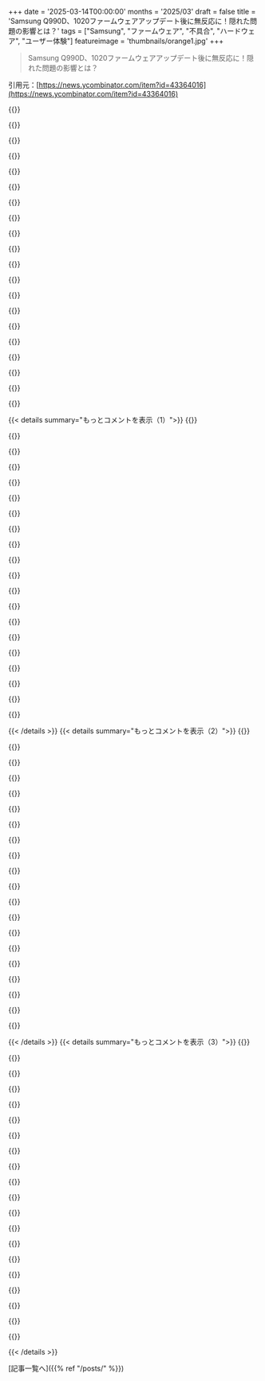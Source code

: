 +++
date = '2025-03-14T00:00:00'
months = '2025/03'
draft = false
title = 'Samsung Q990D、1020ファームウェアアップデート後に無反応に！隠れた問題の影響とは？'
tags = ["Samsung", "ファームウェア", "不具合", "ハードウェア", "ユーザー体験"]
featureimage = 'thumbnails/orange1.jpg'
+++

> Samsung Q990D、1020ファームウェアアップデート後に無反応に！隠れた問題の影響とは？

引用元：[https://news.ycombinator.com/item?id=43364016](https://news.ycombinator.com/item?id=43364016)

{{<matomeQuote body="Redditで誰かがUSB経由でデバイスを更新したら問題なかったって言ってたんだけど、本当なら前のファームウェアがデバイスを静かにブリックした可能性もあるよね。Samsungが現実世界の信号干渉を考慮せずに実験してるとかありえない。Sony WH-1000XM4のアプリも最新ファームウェア更新を何度も促してくるけど、結局BluetoothやWi-Fi機器のない場所でしかできないって、そんな場所どこにあるんだろう。更新のたびに”キャンセル”を慎重に押してるよ。" userName="0xFEE1DEAD" createdAt="2025-03-14T20:01:23" color="">}}

{{<matomeQuote body="冗談抜きに、最も多くのおちつける場所は空港かも。小さな空港でも、緊急ビコーをテストする avionics ショップがあって、そこで信号が外に出ないようにするためのファラデー室や小さな箱があるんだ。自分もそんな会社で働いてたことあるけど、航空業界で働くのはおすすめしないね。" userName="xethos" createdAt="2025-03-15T01:10:34" color="">}}

{{<matomeQuote body="そういう場所はあるけど、一般の消費者がデバイスの更新のために特別な部屋を予約するとは思えないな。" userName="Wololooo" createdAt="2025-03-15T10:37:05" color="">}}

{{<matomeQuote body="航空業界での仕事はなんであまりおすすめしないの？" userName="angus-g" createdAt="2025-03-15T03:54:27" color="">}}

{{<matomeQuote body="給料が安くて、高ストレスで、高責任。メンタルヘルスに問題があっても報告できないから、ライセンスが取られちゃう。航空業界は高くついて、質が悪いのが実情。FAAは自分たちの保身を優先するから信頼できない。" userName="chneu" createdAt="2025-03-15T08:01:55" color="#ff5733">}}

{{<matomeQuote body="最初の段落には同意だけど、二つ目はカナダ人としては何とも言えない。思い出したけど、経済の boom-bust サイクルやそれに伴うレイオフのことを忘れてたね。ストレスと責任の話も共感するし、給料の低さも拍車をかける。航空から抜け出せて本当に良かった。" userName="xethos" createdAt="2025-03-15T09:23:19" color="">}}

{{<matomeQuote body="自分もXM4を持ってて、最初にアプリを入れた時に音声通知をオフにしようと思って、その後すぐにアンインストールした。普通に使えるヘッドフォンのファームウェアを更新する理由がわからない。" userName="bhaney" createdAt="2025-03-14T20:12:02" color="">}}

{{<matomeQuote body="・Bluetoothのセキュリティ問題を解決（2024年10月17日）<br>・システムソフトウェアのセキュリティ機能を強化<br>・Bluetooth接続の安定性を改善<br>・ハンズフリー通話の品質を改善<br>・Windows PCでヘッドフォンがペアリングできない問題を修正<br>・同時に2つのBluetoothデバイスが接続されると、再接続を繰り返す問題を修正<br>・ヘッドフォンの一般的なパフォーマンスを改善。" userName="kalleboo" createdAt="2025-03-15T02:10:03" color="#ff33a1">}}

{{<matomeQuote body="セキュリティやパフォーマンスの改善なんて言葉には注意が必要だよね。特に言い回しが曖昧で、実質的に正常に動いていた機能が削られたりすることもあるから。Dellのラップトップでそんな症状があって、アップデートまでできてた機能が使えなくなったけど、ダウングレードはできた。" userName="worewood" createdAt="2025-03-15T03:45:24" color="">}}

{{<matomeQuote body="＞毎回メーカーが曖昧な説明で”セキュリティ”や”パフォーマンス”の修正を言うと要注意。<br>自分もWF-1000XM3を使ってたけど、アップデートしたらANCが明らかに劣化して、ほとんど周りの声や音が聞こえるようになっちゃった。XM4には移行したいと思ってたけど、もうSonyはイヤだ。つい最近、$28の安いQCY HT07を手に入れたら、ANCがXM3よりも良くて驚いたくらい。" userName="vctrnk" createdAt="2025-03-15T05:47:42" color="#785bff">}}

{{<matomeQuote body="実際のところ、ANCの改善が多いんだ。ヘッドフォンのファームウェアの変更履歴によくある項目だし、Bluetoothのアップグレードもある。一部のヘッドフォンは発売から1年後にソフトウェア更新でマルチポイント対応になったこともあるよ。" userName="mintplant" createdAt="2025-03-14T23:51:02" color="#ff5c5c">}}

{{<matomeQuote body="場合によってはANCが悪化することも。Bose 700ヘッドフォンでは、アップデート後に多くのユーザーがANCが悪化したと報告していて、意図的に劣化させて新モデルを売るためだって噂もあった。でも私は違和感なかったし、Boseは不正を否定して調査してたみたい。" userName="the_pwner224" createdAt="2025-03-15T00:21:45" color="">}}

{{<matomeQuote body="もしファームウェアアップデートで「没入型広告」が音に追加されたら最悪だな。" userName="SequoiaHope" createdAt="2025-03-14T20:42:50" color="">}}

{{<matomeQuote body="“広告から休憩したい？”" userName="LoganDark" createdAt="2025-03-15T00:51:34" color="">}}

{{<matomeQuote body="バージョン1.0は、1.28で修正された電源管理バグの前のものだ。1.33で大幅な接続改善、1.57で基本的な互換性修正、2.00.00で多くの問題が追加されたりバイナリ署名が強化されたって感じ。ところで、Sonyのウェアラブル製品は独自のNN推論ライブラリを使ってるよ。" userName="numpad0" createdAt="2025-03-15T03:56:09" color="">}}

{{<matomeQuote body="ファームウェアの更新はバッテリーの問題を解決したり、逆に引き起こしたりする。WF-1000XM4はバッテリーモデルを変えたから、更新で新しいモデルに合わせてる。でも、その更新が異なるタイプのバッテリーにうまく対応できず、間違った電圧設定で多くのデバイスがダメになったって問題があった。" userName="mmis1000" createdAt="2025-03-15T10:30:57" color="#785bff">}}

{{<matomeQuote body="Bluetooth経由でスマホとヘッドフォンの間の音声圧縮コーデックはどう交渉されてるんだろう？確か、Sonyは標準的に必要なコーデック以外の高音質コーデックもサポートしてたはず。交渉にはアプリが必要？それともOSがやってるのかな？" userName="gmueckl" createdAt="2025-03-14T21:31:45" color="">}}

{{<matomeQuote body="アプリはBluetooth音声交渉には直接関与してないはずだけど、ヘッドフォンでサポートするコーデックの設定を変更するのには使える。デフォルト設定は悪くないし、アプリをアンインストールしても変更は残るよ。" userName="bhaney" createdAt="2025-03-14T21:41:11" color="">}}

{{<matomeQuote body="アプリはEQを変えたりするような他の機能も有効にするね。" userName="mh-" createdAt="2025-03-14T21:08:01" color="">}}

{{<matomeQuote body="自分のヘッドフォンにそんな機能いらないと思うんだ。最初にニュートラルなEQに設定したあとは、音楽アプリとかミキサーでEQを変更してるし。昔と同じやり方だよね。" userName="bhaney" createdAt="2025-03-14T21:13:32" color="">}}

{{< details summary="もっとコメントを表示（1）">}}
{{<matomeQuote body="俺のヘッドフォンはファームウェアとか更新するのがない。8000年前の銅のワイヤーで1830年の3.5mmジャックに繋いでるんだよ。音質調整したい時は、デコーディングした後に上流でやってる。" userName="dsr_" createdAt="2025-03-14T21:29:54" color="#785bff">}}

{{<matomeQuote body="EQ設定は聴くデバイスによるべきだよね。ヘッドフォンかスマホのスピーカーに応じて自然な音響特性に合わせるべきだと思う。主要な音楽アプリが自動でEQを切り替えることはまずないんじゃないかな。" userName="abdullahkhalids" createdAt="2025-03-14T23:11:00" color="#38d3d3">}}

{{<matomeQuote body="EQはスピーカーの反応を基準に合わせるために使うから、デバイス自体で設定するのが合理的だと思うんだ。Bluetoothスピーカーも初めは良くなかったし。" userName="harrall" createdAt="2025-03-15T04:27:05" color="">}}

{{<matomeQuote body="彼女が睡眠モニタリングデバイスをつけてた時も、電話は機内モードにするとか説明書に書いてあったわ。それ、実際はデータを正しく集めるためっていうより、もう寝かせるためなんじゃないかな。" userName="mmmlinux" createdAt="2025-03-14T20:11:52" color="">}}

{{<matomeQuote body="メーカーとしては責任を回避する目的が大きいと思う。言わなければ何も失わないし、サポートコストが1%でも減るならそうするよね。" userName="TylerE" createdAt="2025-03-14T21:28:41" color="">}}

{{<matomeQuote body="要は、電話とかデバイスを機内モードにする方法を教えてもらわないとね。" userName="jrockway" createdAt="2025-03-14T23:31:38" color="">}}

{{<matomeQuote body="先日携帯会社に電話したら、機内モードにしてみてって言われたんだ。普通はそのせいで電話切れるじゃん？でも、相手は大丈夫だって言ってたのに、実際は切れちゃった。" userName="LoganDark" createdAt="2025-03-15T00:52:30" color="">}}

{{<matomeQuote body="あれはわざと切れるの知ってたんでしょ。正しくは『今、機内モードにしたけど、次は何するの？』って聞くべきだったよね。" userName="14" createdAt="2025-03-15T01:11:16" color="">}}

{{<matomeQuote body="普段はそうやって騙されなくもないけど、今回はちょっと間抜けだったかも。実際、それがもし万が一、俺を電話から外すための策略だったってことなら、それ、面白いよね。" userName="LoganDark" createdAt="2025-03-15T02:00:08" color="">}}

{{<matomeQuote body="友達と話したけど、コールセンターの人達ってサポートを逃れるために手を抜くことがあるらしい。例えば、売上とサポートが一緒のラインだと、サポートの愚痴ばかり聞かされると電話のケーブルを抜いて新しいコールに切り替えたくなるのも理解できるね。" userName="jrockway" createdAt="2025-03-15T18:54:49" color="">}}

{{<matomeQuote body="Bluetoothはデータ転送には最悪で、干渉があるとビットレートが激減する。古い建物に住んでるけど、2.4GHz帯の干渉が多すぎて、Bluetoothでのデバイス更新なんて無理。" userName="forgotTheLast" createdAt="2025-03-15T00:50:27" color="#ff33a1">}}

{{<matomeQuote body="新しいモデルはアップデートがかなりマシになってる。古いモデルに比べてかなり時間がかかるけど、アップデート中も使えるから、その点では良いかも。" userName="mmis1000" createdAt="2025-03-15T10:35:18" color="">}}

{{<matomeQuote body="電話とイヤフォンを（稼働中でない）電子レンジに入れてみれば？2.4GHzはうまく通るし、ファラデーケージは方向を気にしないからね。内側の壁をラインで張れば反響を抑えられるかも。" userName="colonial" createdAt="2025-03-15T02:32:32" color="">}}

{{<matomeQuote body="そんな場所、どこにあるの？干渉のない2.4GHz帯の場所に行くのなんて、電子レンジの中くらいしか思いつかない。" userName="userbinator" createdAt="2025-03-14T22:56:18" color="">}}

{{<matomeQuote body="実際にはあんまりうまくいかないみたい。信号の反響で壊滅してるんじゃないかな。大きな金属の箱（キャラバン）でも同じ問題が起こる。" userName="londons_explore" createdAt="2025-03-14T23:06:34" color="">}}

{{<matomeQuote body="＞”数十億ドルの企業が適切な rollout 戦略を持ってないのは驚きだ”<br>実際、多くの数十億ドル企業で働いてきたけど、こういうのはよくあること。チームがばらばらで、皆好き勝手にやってるから。" userName="0xbadcafebee" createdAt="2025-03-14T22:33:09" color="">}}

{{<matomeQuote body="ファラデーケージがあれば解決するかもね。" userName="luis8" createdAt="2025-03-14T22:06:56" color="">}}

{{<matomeQuote body="もし被害が本当に深刻なら、Samsungは弁護士と話して、訴訟に備えて公にNoコメントを指示されてる可能性が高い。" userName="AdmiralAsshat" createdAt="2025-03-14T16:22:09" color="#785bff">}}

{{<matomeQuote body="このコメントまでSamsung Q990DってQuadレベルのSSDだと思ってたわ。" userName="jodrellblank" createdAt="2025-03-14T23:59:24" color="">}}

{{<matomeQuote body="クラスアクション訴訟に備えた方がいいよね。100%保証するけど、これを使ってる人は強制的な仲裁に巻き込まれてるよ。" userName="SR2Z" createdAt="2025-03-14T20:33:38" color="#ff5733">}}


{{< /details >}}
{{< details summary="もっとコメントを表示（2）">}}
{{<matomeQuote body="確かに、クラスアクションの方が企業にとっては数千件の仲裁より安く済むよ。" userName="notimetorelax" createdAt="2025-03-15T00:20:31" color="">}}

{{<matomeQuote body="それが真実！面白いことに、強制的な個別仲裁は企業にとって逆効果になることもあるからね。" userName="SR2Z" createdAt="2025-03-18T07:17:59" color="">}}

{{<matomeQuote body="強制的な仲裁を禁止する必要があるよ。" userName="blackeyeblitzar" createdAt="2025-03-15T00:10:15" color="">}}

{{<matomeQuote body="ラジオサイレンスが顧客に与える損害を増やして、責任が増加するんじゃないの？" userName="tmpz22" createdAt="2025-03-14T16:31:37" color="">}}

{{<matomeQuote body="Crowdstrikeが半分のコンピュータを1日中クラッシュさせたの覚えてる？まあ、覚えてるのはごく少数だけど、Crowdstrikeは今も使われてるし、株価も全体的に良好だね。" userName="commandlinefan" createdAt="2025-03-14T17:43:22" color="">}}

{{<matomeQuote body="今でも世界で最高のアンチマルウェアの一つだよ。" userName="hhh" createdAt="2025-03-14T19:32:31" color="">}}

{{<matomeQuote body="“薄い称賛で罪を罰する”って言葉を思い出させてくれてありがとう。" userName="dwattttt" createdAt="2025-03-14T20:05:57" color="">}}

{{<matomeQuote body="それって“最も楽しい癌”とか“最も静かなカモメ”みたいな表現だね。" userName="xp84" createdAt="2025-03-14T21:55:26" color="">}}

{{<matomeQuote body="そうだね、ちゃんと設定されたコンピュータなら何も勝るものはないかも。" userName="dmurray" createdAt="2025-03-14T19:40:15" color="">}}

{{<matomeQuote body="つまり、みんな気にしてないってことだよね。ことがうまくいかなくても平気という文化にシフトしてるのかな？" userName="anal_reactor" createdAt="2025-03-14T22:16:02" color="">}}

{{<matomeQuote body="監視機能とかあるんじゃない？企業はそのせいで我慢してるのかも。" userName="hn_acc1" createdAt="2025-03-14T21:44:49" color="">}}

{{<matomeQuote body="それは論理的な考え方だけど、企業は顧客のことなんて気にしてない。結局は利益だけが大事なんだよ。" userName="observationist" createdAt="2025-03-14T19:36:54" color="#45d325">}}

{{<matomeQuote body="それは違うと思う。みんな自分だけは気にするけど、消費者のことは考えない。だから判断が上に上がって、結局は上司が自分の保身を優先するんだ。" userName="TrainedMonkey" createdAt="2025-03-14T20:24:02" color="">}}

{{<matomeQuote body="要するに顧客のことはどうでもよくて、利益だけが大事ってことだよね？" userName="newdee" createdAt="2025-03-15T07:13:56" color="">}}

{{<matomeQuote body="法律は論理的じゃないし、意味不明なことも多い。でも、責任を認める方法はいろいろあるよ。" userName="zamalek" createdAt="2025-03-14T17:08:17" color="">}}

{{<matomeQuote body="状況によるけど、黙ってると損になる場合もある。問題を直す方が安上がりだけど、急いでリリースすると責任を認めたことになるかも。" userName="reverendsteveii" createdAt="2025-03-14T16:58:55" color="">}}

{{<matomeQuote body="顧客に損害を与える情報隠しの責任を増やさないと、消費者の利益に合うような結果にはならないよね。" userName="account42" createdAt="2025-03-17T09:37:55" color="#38d3d3">}}

{{<matomeQuote body="訴訟の気配がするやいなや、すぐに自己防衛モードに入るよね。謝罪せず、罪を認めず、PRは法律チームが監視するって感じ。" userName="rdtsc" createdAt="2025-03-14T19:59:12" color="">}}

{{<matomeQuote body="Bluetoothでつなぐときだけね（笑）" userName="barbazoo" createdAt="2025-03-14T16:35:53" color="">}}

{{<matomeQuote body="数年前、SamsungのテレビTU8000は工場欠陥があって、数ヶ月後に画面に線が出ることがあった。リコールを発表すべきなのに、彼らはただパネルを交換し続けただけ。その結果、私は同じパネルを三回も交換される羽目に。技術者も「このモデルにはこの問題がある」と認めるしかなかった。" userName="vitorgrs" createdAt="2025-03-15T07:53:41" color="#785bff">}}


{{< /details >}}
{{< details summary="もっとコメントを表示（3）">}}
{{<matomeQuote body="Vodafoneの電話でも似たような経験したな。何度も同じモデルを渡されて。" userName="_betty_" createdAt="2025-03-15T08:16:32" color="">}}

{{<matomeQuote body="少なくとも、彼らの利用規約に訴えられないって条項がない限りはね。" userName="LoganDark" createdAt="2025-03-14T17:07:36" color="">}}

{{<matomeQuote body="アメリカの法律は知らないけど、私の住んでるところでは、こういう条項は自動的に無効になるんだ。" userName="zaik" createdAt="2025-03-14T21:16:48" color="">}}

{{<matomeQuote body="残念ながら、アメリカではこれが発覚して、今や皆がやってる。これが“仲裁条項”って呼ばれるもの。これは訴訟や集団訴訟を防ぐためにある。" userName="LoganDark" createdAt="2025-03-15T00:41:40" color="">}}

{{<matomeQuote body="＞仲裁契約の本当の目的<br>当事者同士の争いを仲裁させるためにあることは秘密じゃないよ。" userName="trogdor" createdAt="2025-03-15T01:47:59" color="">}}

{{<matomeQuote body="強制仲裁は、企業が悪意のある商習慣の結果を制限する手段の一つ。顧客の声を減らしたり、訴訟のリスクを最小限に抑えたりするために使われる。だから、強制仲裁は決して訴訟とは関係ない。結局、訴訟から逃れることが目的なんだ。" userName="LoganDark" createdAt="2025-03-15T02:35:03" color="#ff5c5c">}}

{{<matomeQuote body="TOSは絶対的な法的契約じゃないからね。" userName="lurking_swe" createdAt="2025-03-14T18:46:05" color="">}}

{{<matomeQuote body="ToSは法律には勝てないぞ。" userName="mardifoufs" createdAt="2025-03-14T21:59:16" color="#ff5c5c">}}

{{<matomeQuote body="Crowdstrikeの失敗した自動更新に似てる。世界的にいきなりファームウェアのリリースをOTAでやる必要あったのか？小規模でテストするべきじゃなかった？SamsungのCEOの家庭で試すべきだよ、お客のシステムじゃなくて。" userName="slt2021" createdAt="2025-03-14T16:33:40" color="#ff33a1">}}

{{<matomeQuote body="彼はAppleを使ってるかも…前は使ってたみたいだし、今のは言わないだけ。Apple TVの適用表示はいいと思うけど、CEOはSamsungの自動インストールされる無料のアプリや広告が嫌いなようだ。" userName="dlahoda" createdAt="2025-03-14T16:47:27" color="#785bff">}}

{{<matomeQuote body="2500ドルのSamsung TVに消せない広告、勝手にインストールされるアプリもあってさ。" userName="dlahoda" createdAt="2025-03-14T19:04:18" color="">}}

{{<matomeQuote body="5年前にも似たことがあった。修理に出したら数週間後に帰ってきた。" userName="drlobster" createdAt="2025-03-14T17:19:23" color="">}}

{{<matomeQuote body="保証で交換してもらった人もいるみたいだけど、これってデカくて重いから梱包が大変なんだよ。特に長いこと使ってたら元の箱も捨てちゃってるし。" userName="ftufek" createdAt="2025-03-14T18:03:49" color="#38d3d3">}}

{{<matomeQuote body="だから友達はバブルラップの株を買うべきだと言ってた。" userName="SpaceNoodled" createdAt="2025-03-14T19:30:12" color="">}}

{{<matomeQuote body="いや、面倒くさいからビニール袋で包んでテープでぐるぐる巻きにすればいいんだよ。どうせ壊れてるし。" userName="varispeed" createdAt="2025-03-14T19:38:30" color="">}}

{{<matomeQuote body="ビニール袋無駄にするなよ。住所をマーカーで書けばいいじゃん。" userName="qingcharles" createdAt="2025-03-14T20:15:16" color="">}}

{{<matomeQuote body="あなたはもうSamsungを買わないんじゃない？お金払ったデバイスが数週間使えないなんて、顧客に優しくないよ。英国の家具メーカーが客をうまく騙してるのと似てる。ショッピングに行って素敵なものを見つけても、納期を聞いてキャンセルしたくなる。" userName="mihaaly" createdAt="2025-03-14T20:30:22" color="#38d3d3">}}

{{<matomeQuote body="確かに、もうSamsungは買わないって思ったよ。コンピューターモニターでも同じようなトラブルに遭ってボイコットしたんだ。変なアダプター使われてて、どこにも売ってないからモニターが使えなくなったもん。もうSamsungの製品は買わない。他の人はどうか分からないけど、Samsungは事実上広告会社で、消費者製品を扱ってるだけなんだよね。" userName="csomar" createdAt="2025-03-15T05:04:04" color="">}}

{{<matomeQuote body="全部そんなもんじゃない？嘘にお金を使って、さらにその嘘をカバーするためにお金を使う。正直な仕事や良い製品にお金を使えばいいのに、そういう態度の製品をボイコットする人が少ないのが悲しいよ。大衆は幸せそうに嘘を受け入れてるしね。" userName="mihaaly" createdAt="2025-03-15T08:53:13" color="">}}

{{<matomeQuote body="みんな、自分の持ち物だった頃が恋しいと思わない？お金を払って、自分のものとして完全にコントロールできて、世界の半分も離れたところの誰かに壊されたり、悪いことさせられたりすることがなかったんだよ。" userName="reverendsteveii" createdAt="2025-03-14T17:02:24" color="#45d325">}}


{{< /details >}}


[記事一覧へ]({{% ref "/posts/" %}})
